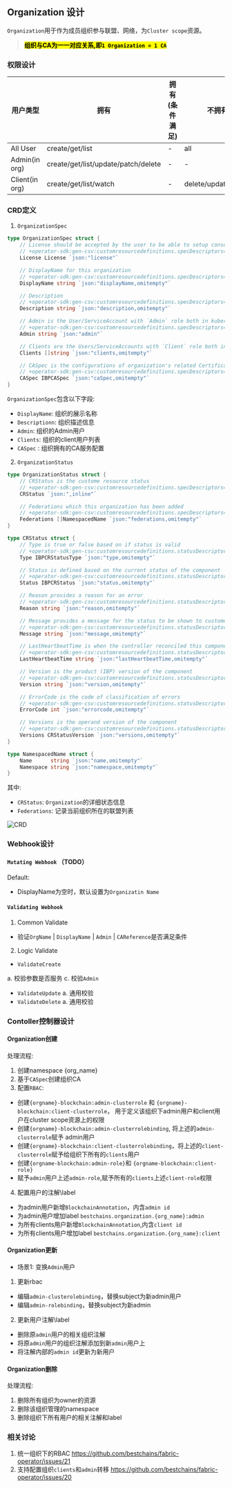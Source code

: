 ## **Organization 设计**

`Organization`用于作为成员组织参与联盟、网络，为`Cluster scope`资源。  
> <mark>**组织与CA为一一对应关系,即`1 Organization = 1 CA`** </mark>  

### **权限设计**

| 用户类型 | 拥有 | 拥有(条件满足)  |  不拥有  |
| ------ | ---- | ------------- |  -----  |  
| All User |  create/get/list  |  - |  all |
| Admin(in org)  |  create/get/list/update/patch/delete  |  - |  - |
| Client(in org) | create/get/list/watch | - | delete/update/patch |

### **CRD定义**

1. `OrganizationSpec`

```go
type OrganizationSpec struct {
	// License should be accepted by the user to be able to setup console
	// +operator-sdk:gen-csv:customresourcedefinitions.specDescriptors=true
	License License `json:"license"`

	// DisplayName for this organization
	// +operator-sdk:gen-csv:customresourcedefinitions.specDescriptors=true
	DisplayName string `json:"displayName,omitempty"`

	// Description
	// +operator-sdk:gen-csv:customresourcedefinitions.specDescriptors=true
	Description string `json:"description,omitempty"`

	// Admin is the User/ServiceAccount with `Admin` role both in kubernetes and in CA
	// +operator-sdk:gen-csv:customresourcedefinitions.specDescriptors=true
	Admin string `json:"admin"`

	// Clients are the Users/ServiceAccounts with `Client` role both in kubernetes and in CA
	Clients []string `json:"clients,omitempty"`

	// CASpec is the configurations of organization's related Certificate Authority
	// +operator-sdk:gen-csv:customresourcedefinitions.specDescriptors=true
	CASpec IBPCASpec `json:"caSpec,omitempty"`
}


```

`OrganizationSpec`包含以下字段:

- `DisplayName`: 组织的展示名称
- `Descriptionn`: 组织描述信息
- `Admin`: 组织的Admin用户
- `Clients`: 组织的client用户列表
- `CASpec` : 组织拥有的CA服务配置

2. `OrganizationStatus`

```go
type OrganizationStatus struct {
	// CRStatus is the custome resource status
	// +operator-sdk:gen-csv:customresourcedefinitions.specDescriptors=true
	CRStatus `json:",inline"`

	// Federations which this organization has been added
	// +operator-sdk:gen-csv:customresourcedefinitions.specDescriptors=true
	Federations []NamespacedName `json:"federations,omitempty"` 
}

type CRStatus struct {
	// Type is true or false based on if status is valid
	// +operator-sdk:gen-csv:customresourcedefinitions.statusDescriptors=true
	Type IBPCRStatusType `json:"type,omitempty"`

	// Status is defined based on the current status of the component
	// +operator-sdk:gen-csv:customresourcedefinitions.statusDescriptors=true
	Status IBPCRStatus `json:"status,omitempty"`

	// Reason provides a reason for an error
	// +operator-sdk:gen-csv:customresourcedefinitions.statusDescriptors=true
	Reason string `json:"reason,omitempty"`

	// Message provides a message for the status to be shown to customer
	// +operator-sdk:gen-csv:customresourcedefinitions.statusDescriptors=true
	Message string `json:"message,omitempty"`

	// LastHeartbeatTime is when the controller reconciled this component
	// +operator-sdk:gen-csv:customresourcedefinitions.statusDescriptors=true
	LastHeartbeatTime string `json:"lastHeartbeatTime,omitempty"`

	// Version is the product (IBP) version of the component
	// +operator-sdk:gen-csv:customresourcedefinitions.statusDescriptors=true
	Version string `json:"version,omitempty"`

	// ErrorCode is the code of classification of errors
	// +operator-sdk:gen-csv:customresourcedefinitions.statusDescriptors=true
	ErrorCode int `json:"errorcode,omitempty"`

	// Versions is the operand version of the component
	// +operator-sdk:gen-csv:customresourcedefinitions.statusDescriptors=true
	Versions CRStatusVersion `json:"versions,omitempty"`
}

type NamespacedName struct {
	Name      string `json:"name,omitempty"`
	Namespace string `json:"namespace,omitempty"`
}
```

其中:

- `CRStatus`: `Organization`的详细状态信息
- `Federations`: 记录当前组织所在的联盟列表


![CRD](./images/organization-crd.png)

### **Webhook设计**

#### `Mutating Webhook` （TODO）

Default:

- DisplayName为空时，默认设置为`Organizatin Name`

#### `Validating Webhook`

1. Common Validate

- 验证`OrgName` | `DisplayName` | `Admin` | `CAReference`是否满足条件

2. Logic Validate

- `ValidateCreate`

 a. 校验参数是否服务
 c. 校验`Admin`

- `ValidateUpdate`
  a. 通用校验
- `ValidateDelete`
  a. 通用校验

### **Contoller控制器设计**

#### **Organization创建**

处理流程:

1. 创建namespace {org_name}
2. 基于`CASpec`创建组织CA
3. 配置`RBAC`:

  - 创建`{orgname}-blockchain:admin-clusterrole` 和 `{orgname}-blockchain:client-clusterrole`， 用于定义该组织下admin用户和client用户在cluster scope资源上的权限
  - 创建`{orgname}-blockchain:admin-clusterrolebinding`, 将上述的`admin-clusterrole`赋予 admin用户
  - 创建`{orgname}-blockchain:client-clusterrolebinding`，将上述的`client-clusterrole`赋予给组织下所有的`clients`用户
  - 创建`{orgname-blockchain:admin-role}`和 `{orgname-blockchain:client-role}`
  - 赋予`admin`用户上述`admin-role`,赋予所有的`clients`上述`client-role`权限 

4. 配置用户的注解\label

  - 为admin用户新增`BlockchainAnnotation`，内含`admin id`
  - 为admin用户增加label `bestchains.organization.{org_name}:admin`
  - 为所有clients用户新增`BlockchainAnnotation`,内含`client id`
  - 为所有clients用户增加label `bestchains.organization.{org_name}:client`


#### **Organization更新**  

- 场景1: 变换`Admin`用户

1. 更新rbac
  
  - 编辑`admin-clusterolebinding`，替换subject为新admin用户
  - 编辑`admin-rolebinding`，替换subject为新admin


2. 更新用户注解\label

  - 删除原`admin`用户的相关组织注解
  - 将原`admin`用户的组织注解添加到新`admin`用户上
  - 将注解内部的`admin id`更新为新用户

#### **Organization删除**

处理流程:

1. 删除所有组织为owner的资源
2. 删除该组织管理的namespace
3. 删除组织下所有用户的相关注解和label

### 相关讨论

1. 统一组织下的RBAC https://github.com/bestchains/fabric-operator/issues/21
2. 支持配置组织`clients`和`admin`转移 https://github.com/bestchains/fabric-operator/issues/20

